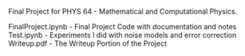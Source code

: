 Final Project for PHYS 64 - Mathematical and Computational Physics.

FinalProject.ipynb - Final Project Code with documentation and notes
Test.ipynb - Experiments I did with noise models and error correction
Writeup.pdf - The Writeup Portion of the Project